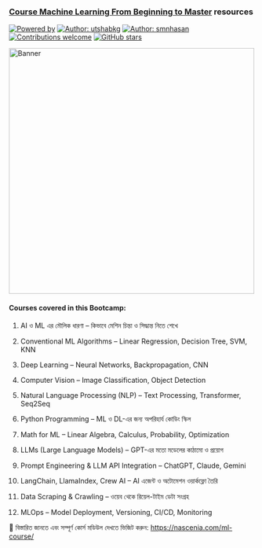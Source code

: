 ### [Course Machine Learning From Beginning to Master](https://nascenia.com/ml-course/) resources

[![Powered by](https://img.shields.io/badge/Powered_By-Nascenia-orange)](https://nascenia.com/)
[![Author: utshabkg](https://img.shields.io/badge/Author-utshabkg-25554E)](https://github.com/utshabkg/)
[![Author: smnhasan](https://img.shields.io/badge/Author-smnhasan-25554E)](https://github.com/smnhasan/)
[![Contributions welcome](https://img.shields.io/badge/Contributions-Welcome-blue)](https://github.com/utshabkg/Course-Machine-Learning-From-Beginning-to-Master/)
[![GitHub stars](https://img.shields.io/github/stars/utshabkg/Course-Machine-Learning-From-Beginning-to-Master?style=social)](https://github.com/utshabkg/Course-Machine-Learning-From-Beginning-to-Master/stargazers)

<img src="https://github.com/utshabkg/Course-Machine-Learning-From-Beginning-to-Master/blob/master/ml%20course.png" alt="Banner" width="500"/>

#### Courses covered in this Bootcamp:

1. AI ও ML এর মৌলিক ধারণা – কিভাবে মেশিন চিন্তা ও সিদ্ধান্ত নিতে শেখে
   
2. Conventional ML Algorithms – Linear Regression, Decision Tree, SVM, KNN
   
3. Deep Learning – Neural Networks, Backpropagation, CNN
   
4. Computer Vision – Image Classification, Object Detection
  
5. Natural Language Processing (NLP) – Text Processing, Transformer, Seq2Seq
  
6. Python Programming – ML ও DL-এর জন্য অপরিহার্য কোডিং স্কিল
    
7. Math for ML – Linear Algebra, Calculus, Probability, Optimization
    
8. LLMs (Large Language Models) – GPT-এর মতো মডেলের কাঠামো ও প্রয়োগ
    
9. Prompt Engineering & LLM API Integration – ChatGPT, Claude, Gemini
    
10. LangChain, LlamaIndex, Crew AI – AI এজেন্ট ও অটোমেশন ওয়ার্কফ্লো তৈরি
    
11. Data Scraping & Crawling – ওয়েব থেকে রিয়েল-টাইম ডেটা সংগ্রহ
    
12. MLOps – Model Deployment, Versioning, CI/CD, Monitoring

🔗 বিস্তারিত জানতে এবং সম্পূর্ণ কোর্স মডিউল দেখতে ভিজিট করুন: https://nascenia.com/ml-course/
